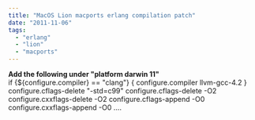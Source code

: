 ```yaml
---
title: "MacOS Lion macports erlang compilation patch"
date: "2011-11-06"
tags: 
  - "erlang"
  - "lion"
  - "macports"
---
```


**Add the following under "platform darwin 11"**\
if {${configure.compiler} == "clang"} { configure.compiler llvm-gcc-4.2 } configure.cflags-delete "-std=c99" configure.cflags-delete -O2 configure.cxxflags-delete -O2 configure.cflags-append -O0 configure.cxxflags-append -O0 ....
